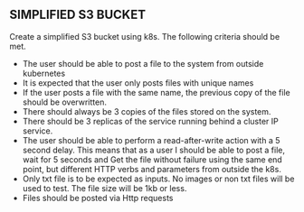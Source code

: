 ## SIMPLIFIED S3 BUCKET
Create a simplified S3 bucket using k8s. The following criteria should be met.
- The user should be able to post a file to the system from outside kubernetes
- It is expected that the user only posts files with unique names
- If the user posts a file with the same name, the previous copy of the file should be overwritten.
- There should always be 3 copies of the files stored on the system.
- There should be 3 replicas of the service running behind a cluster IP service.
- The user should be able to perform a read-after-write action with a 5 second delay. This means that as a user I should be able to post a file, wait for 5 seconds and Get the file without failure using the same end point, but different HTTP verbs and parameters from outside the k8s. 
- Only txt file is to be expected as inputs. No images or non txt files will be used to test. The file size will be 1kb or less.
- Files should be posted via Http requests
